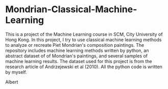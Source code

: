 # Mondrian-Classical-Machine-Learning

This is a project of the Machine Learning course in SCM, City University of Hong Kong.
In this project, I try to use classical machine learning methods to analyze or recreate Piet Mondrian's composition paintings.
The repository includes machine learning methods written by python, an abstract dataset of of Mondrian's paintings, and several samples of machine learning results. The dataset used for this project is from the research article of Andrzejewski et al (2010). All the python code is written by myself.

Albert
